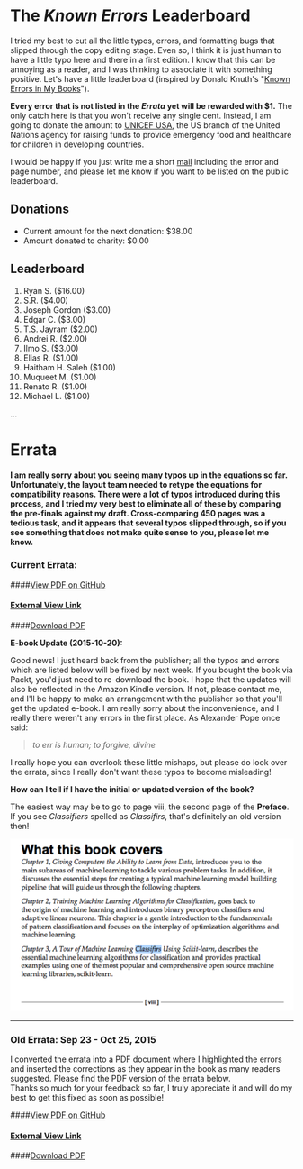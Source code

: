 The *Known Errors* Leaderboard
========================

I tried my best to cut all the little typos, errors, and formatting bugs that slipped through the copy editing stage. Even so, I think it is just human to have a little typo here and there in a first edition. I know that this can be annoying as a reader, and I was thinking to associate it with something positive. Let's have a little leaderboard (inspired by Donald Knuth's "[Known Errors in My Books](http://www-cs-faculty.stanford.edu/~uno/books.html)").

**Every error that is not listed in the *Errata* yet will be rewarded with $1.**
The only catch here is that you won't receive any single cent. Instead, I am going to donate the amount to [UNICEF USA](http://www.unicefusa.org), the US branch of the United Nations agency for raising funds to provide emergency food and healthcare for children in developing countries.

I would be happy if you just write me a short [mail](mailto:mail@sebastianraschka.com) including the error and page number, and please let me know if you want to be listed on the public leaderboard.


## Donations

- Current amount for the next donation: $38.00
- Amount donated to charity: $0.00

## Leaderboard

1. Ryan S. ($16.00)
2. S.R. ($4.00)
3. Joseph Gordon ($3.00)
4. Edgar C. ($3.00)
5. T.S. Jayram ($2.00)
6. Andrei R. ($2.00)
7. Ilmo S. ($3.00)
8. Elias R. ($1.00)
9. Haitham H. Saleh ($1.00)
10. Muqueet M. ($1.00)
11. Renato R. ($1.00)
12. Michael L. ($1.00)


...

# Errata

**I am really sorry about you seeing many typos up in the equations so far. Unfortunately, the layout team needed to retype the equations for compatibility reasons. There were a lot of typos introduced during this process, and I tried my very best to eliminate all of these by comparing the pre-finals against my draft. Cross-comparing 450 pages was a tedious task, and it appears that several typos slipped through, so if you see something that does not make quite sense to you, please let me know.**

### Current Errata:

####[View PDF on GitHub](./errata_pdf/errata_2nd.pdf)

#### [External View Link](http://sebastianraschka.com/pdf/books/pymle/errata_2nd.pdf)

####[Download PDF](https://github.com/rasbt/python-machine-learning-book/raw/master/docs/errata_pdf/errata_2nd.pdf)


**E-book Update (2015-10-20):**    

Good news! I just heard back from the publisher; all the typos and errors which are listed below will be fixed by next week. If you bought the book via Packt, you'd just need to re-download the book. I hope that the updates will also be reflected in the Amazon Kindle version. If not, please contact me, and I'll be happy to make an arrangement with the publisher so that you'll get the updated e-book.
I am really sorry about the inconvenience, and I really there weren't any errors in the first place. As Alexander Pope once said:

> *to err is human; to forgive, divine*

 I really hope you can overlook these little mishaps, but please do look over the errata, since I really don't want these typos to become misleading!


**How can I tell if I have the initial or updated version of the book?**

The easiest way may be to go to page viii, the second page of the **Preface**. If you see *Classifiers* spelled as *Classifirs*, that's definitely an old version then!

![](./images/errata/errata_2015-10-20.png)


<hr>

### Old Errata: Sep 23 - Oct 25, 2015


I converted the errata into a PDF document where I highlighted the errors and inserted the corrections as they appear in the book as many readers suggested. Please find the PDF version of the errata below.  
Thanks so much for your feedback so far, I truly appreciate it and will do my best to get this fixed as soon as possible!

####[View PDF on GitHub](./errata_pdf/errata_1st.pdf)

#### [External View Link](http://sebastianraschka.com/pdf/books/pymle/errata_1st.pdf)

####[Download PDF](https://github.com/rasbt/python-machine-learning-book/raw/master/docs/errata_pdf/errata_1st.pdf)
